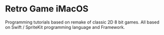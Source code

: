 # Retro Game iMacOS

Programming tutorials based on remake of classic 2D 8 bit games. All based on Swift / SpriteKit programming language and Framework.

